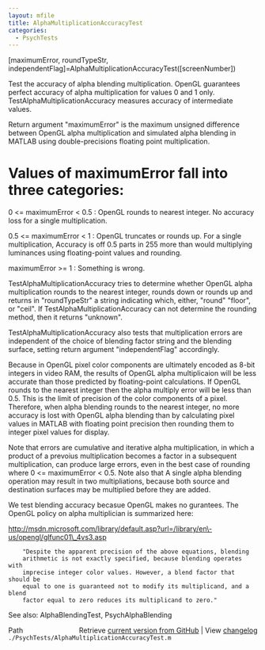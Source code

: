 ```yaml
---
layout: mfile
title: AlphaMultiplicationAccuracyTest
categories:
  - PsychTests
---
```


\[maximumError, roundTypeStr, independentFlag\]=AlphaMultiplicationAccuracyTest\(\[screenNumber\]\)

Test the accuracy of alpha blending multiplication. OpenGL guarantees
perfect accuracy of alpha multiplication for values 0 and 1 only.
TestAlphaMultiplicationAccuracy measures accuracy of intermediate values.

Return argument "maximumError" is the maximum unsigned difference between
OpenGL alpha multiplication and  simulated alpha blending in MATLAB using
double\-precisions floating point multiplication.

# Values of maximumError fall into three categories:

0 <= maximumError < 0.5   : OpenGL rounds to nearest integer.  No
                            accuracy loss for a single multiplication.

0.5 <= maximumError < 1   : OpenGL truncates or rounds up. For a single
                            multiplication, Accuracy is off  0.5 parts
                            in 255 more than would multiplying luminances
                            using floating\-point values and rounding.

maximumError \>= 1         : Something is wrong.


TestAlphaMultiplicationAccuracy tries to determine whether OpenGL alpha
multiplication rounds to the nearest integer, rounds down or rounds up
and returns in "roundTypeStr" a string indicating which, either, "round"
"floor", or "ceil".  If TestAlphaMultiplicationAccuracy can not determine
the rounding method, then it returns "unknown".

TestAlphaMultiplicationAccuracy also tests that multiplication errors are
independent of the choice of blending factor string and the blending
surface, setting return argument "independentFlag" accordingly.

Because in OpenGL pixel color components are ultimately encoded as 8\-bit
integers in video RAM, the results of OpenGL alpha multiplicaion will be
less accurate than those predicted by floating\-point calculations.  If
OpenGL rounds to the nearest integer then the alpha multiply error will
be less than 0.5. This is the limit of precision of the color components
of a pixel. Therefore, when alpha blending rounds to the nearest integer,
no more accuracy is lost with OpenGL alpha blending than by calculating
pixel values in MATLAB with floating point precision then rounding them
to integer pixel values for display.

Note that errors are cumulative and iterative alpha multiplication, in
which a product of a prevoius multiplication becomes a factor in a
subsequent multiplication, can produce large errors, even in the best
case of rounding where 0 <= maximumError < 0.5.  Note also that A single
alpha blending operation may result in two multipliations, because both
source and destination surfaces may be multiplied before they are added.

We test blending accuracy becasue OpenGL makes no gurantees.  The OpenGL
policy on alpha multiplician is summarized here:

http://msdn.microsoft.com/library/default.asp?url=/library/en\-us/opengl/glfunc01\_4vs3.asp

        "Despite the apparent precision of the above equations, blending
        arithmetic is not exactly specified, because blending operates with
        imprecise integer color values. However, a blend factor that should be
        equal to one is guaranteed not to modify its multiplicand, and a blend
        factor equal to zero reduces its multiplicand to zero."

See also: AlphaBlendingTest, PsychAlphaBlending


<div class="code_header" style="text-align:right;">
  <span style="float:left;">Path&nbsp;&nbsp;</span> <span class="counter">Retrieve <a href=
  "https://raw.github.com/Psychtoolbox-3/Psychtoolbox-3/beta/./PsychTests/AlphaMultiplicationAccuracyTest.m">current version from GitHub</a> | View <a href=
  "https://github.com/Psychtoolbox-3/Psychtoolbox-3/commits/beta/./PsychTests/AlphaMultiplicationAccuracyTest.m">changelog</a></span>
</div>
<div class="code">
  <code>./PsychTests/AlphaMultiplicationAccuracyTest.m</code>
</div>
